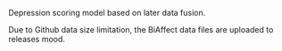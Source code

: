 Depression scoring model based on later data fusion.

Due to Github data size limitation, the BiAffect data files are uploaded to releases mood.
